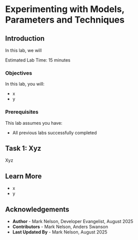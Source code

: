 # Experimenting with Models, Parameters and Techniques

## Introduction

In this lab, we will  

Estimated Lab Time: 15 minutes

### Objectives

In this lab, you will:

* x
* y

### Prerequisites

This lab assumes you have:

* All previous labs successfully completed

## Task 1: Xyz

Xyz


## Learn More

* x
* y

## Acknowledgements

* **Author** - Mark Nelson, Developer Evangelist, August 2025
* **Contributors** - Mark Nelson, Anders Swanson
* **Last Updated By** - Mark Nelson, August 2025
